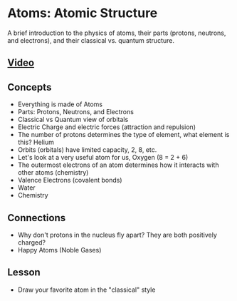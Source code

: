 # Atoms: Atomic Structure
A brief introduction to the physics of atoms, their parts (protons, neutrons, and electrons), and their classical vs. quantum structure.

## [Video](https://vimeo.com/1000458082)

## Concepts
- Everything is made of Atoms
- Parts: Protons, Neutrons, and Electrons
- Classical vs Quantum view of orbitals
- Electric Charge and electric forces (attraction and repulsion)
- The number of protons determines the type of element, what element is this? Helium
- Orbits (orbitals) have limited capacity, 2, 8, etc.
- Let's look at a very useful atom for us, Oxygen (8 = 2 + 6)
- The outermost electrons of an atom determines how it interacts with other atoms (chemistry)
- Valence Electrons (covalent bonds)
- Water
- Chemistry

## Connections
- Why don't protons in the nucleus fly apart? They are both positively charged?
- Happy Atoms (Noble Gases)

## Lesson

- Draw your favorite atom in the "classical" style